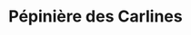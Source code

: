 ---
title: "Pépinière des Carlines"
url: /saint-laurent-dolt/pepiniere-des-carlines/
shop: fleuriste
---